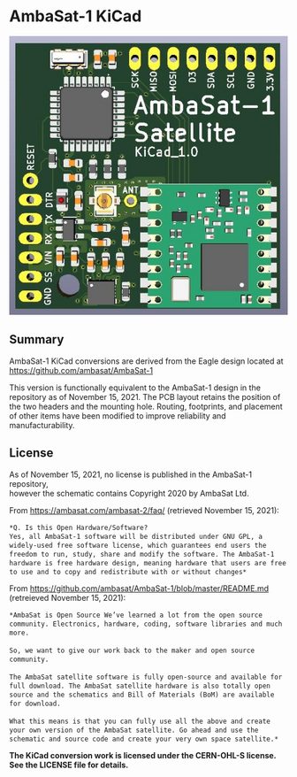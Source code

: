 # AmbaSat-1 KiCad

![AmbaSat-1 Motherboard PCB](AmbaSat-1_Satellite.jpg?raw=true "AmbaSat-1 Motherboard PCB")

## Summary

AmbaSat-1 KiCad conversions are derived from the Eagle design located at https://github.com/ambasat/AmbaSat-1

This version is functionally equivalent to the AmbaSat-1 design in the repository as of November 15, 2021.
The PCB layout retains the position of the two headers and the mounting hole.  Routing, footprints, and placement
of other items have been modified to improve reliability and manufacturability.  

## License

As of November 15, 2021, no license is published in the AmbaSat-1 repository,  
however the schematic contains Copyright 2020 by AmbaSat Ltd.

From https://ambasat.com/ambasat-2/faq/ (retrieved November 15, 2021):  

    *Q. Is this Open Hardware/Software?  
    Yes, all AmbaSat-1 software will be distributed under GNU GPL, a widely-used free software license, which guarantees end users the freedom to run, study, share and modify the software. The AmbaSat-1 hardware is free hardware design, meaning hardware that users are free to use and to copy and redistribute with or without changes*

From https://github.com/ambasat/AmbaSat-1/blob/master/README.md (retreieved November 15, 2021):  

    *AmbaSat is Open Source We’ve learned a lot from the open source community. Electronics, hardware, coding, software libraries and much more.

    So, we want to give our work back to the maker and open source community.

    The AmbaSat satellite software is fully open-source and available for full download. The AmbaSat satellite hardware is also totally open source and the schematics and Bill of Materials (BoM) are available for download.

    What this means is that you can fully use all the above and create your own version of the AmbaSat satellite. Go ahead and use the schematic and source code and create your very own space satellite.*


**The KiCad conversion work is licensed under the CERN-OHL-S license.  See the LICENSE file for details.**
